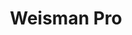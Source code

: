 ---
title: Weisman Pro
client: SuperFastBusiness
url: http://weisman-pro.viewwebsiteexamples.com
image: /assets/images/weisman-pro.png
thumbnail: /assets/images/thumbs/weisman-pro.png
categories:
    - wordpress
    - design
---